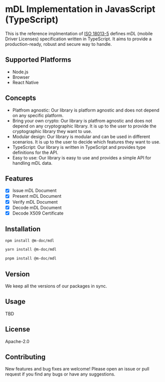# mDL Implementation in JavasScript (TypeScript)

This is the reference implmentation of [ISO 18013-5](https://www.iso.org/standard/69084.html) defines mDL (mobile Driver Licenses) specification written in TypeScript. It aims to provide a production-ready, robust and secure way to handle.

## Supported Platforms

- Node.js
- Browser
- React Native

## Concepts

- Platfrom agnostic: Our library is platform agnostic and does not depend on any specific platform.
- Bring your own crypto: Our library is platfrom agnostic and does not depend on any cryptographic library. It is up to the user to provide the cryptographic library they want to use.
- Modular design: Our library is modular and can be used in different scenarios. It is up to the user to decide which features they want to use.
- TypeScript: Our library is written in TypeScript and provides type definitions for the API.
- Easy to use: Our library is easy to use and provides a simple API for handling mDL data.

## Features

- [x] Issue mDL Document
- [x] Present mDL Document
- [x] Verify mDL Document
- [x] Decode mDL Document
- [x] Decode X509 Certificate

## Installation

```bash
npm install @m-doc/mdl
```

```bash
yarn install @m-doc/mdl
```

```bash
pnpm install @m-doc/mdl
```

## Version

We keep all the versions of our packages in sync.

## Usage

TBD

## License

Apache-2.0

## Contributing

New features and bug fixes are welcome! Please open an issue or pull request if you find any bugs or have any suggestions.
